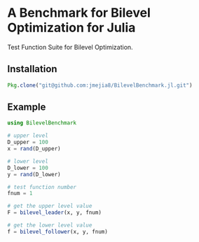 # A Benchmark for Bilevel Optimization for Julia

Test Function Suite for Bilevel Optimization.


## Installation

```julia
Pkg.clone("git@github.com:jmejia8/BilevelBenchmark.jl.git")
```

## Example


```julia
using BilevelBenchmark

# upper level
D_upper = 100
x = rand(D_upper)

# lower level
D_lower = 100
y = rand(D_lower)

# test function number
fnum = 1

# get the upper level value
F = bilevel_leader(x, y, fnum)

# get the lower level value
f = bilevel_follower(x, y, fnum)
```
